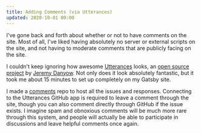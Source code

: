 ```yaml
---
title: Adding Comments (via Utterances)
updated: 2020-10-01 00:00
---
```



I've gone back and forth about whether or not to have comments on the site. Most of all, I've liked having absolutely no server or external scripts on the site, and not having to moderate comments that are publicly facing on the site.

I couldn't keep ignoring how awesome [Utterances](https://utteranc.es/ "Utterances") looks, an [open source project](https://github.com/utterance/utterances "open source project") by [Jeremy Danyow](https://github.com/jdanyow "Jeremy Danyow"). Not only does it look absolutely fantastic, but it took me about 15 minutes to set up completely on my Gatsby site.

I made a [comments](https://github.com/arcestia/comments "comments") repo to host all the issues and responses. Connecting to the Utterances GitHub app is required to leave a comment through the site, though you can also comment directly through GitHub if the issue exists. I imagine spam and obnoxious comments will be much more rare through this system, and people will actually be able to participate in discussions and leave helpful comments once again.
